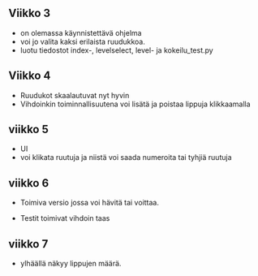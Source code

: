 ## Viikko 3



- on olemassa käynnistettävä ohjelma
- voi jo valita kaksi erilaista ruudukkoa.
- luotu tiedostot index-, levelselect, level- ja kokeilu_test.py


## Viikko 4

- Ruudukot skaalautuvat nyt hyvin
- Vihdoinkin toiminnallisuutena voi lisätä ja poistaa lippuja klikkaamalla


## viikko 5

- UI
- voi klikata ruutuja ja niistä voi saada numeroita tai tyhjiä ruutuja


## viikko 6

- Toimiva versio jossa voi hävitä tai voittaa.

- Testit toimivat vihdoin taas


## viikko 7

- ylhäällä näkyy lippujen määrä.
